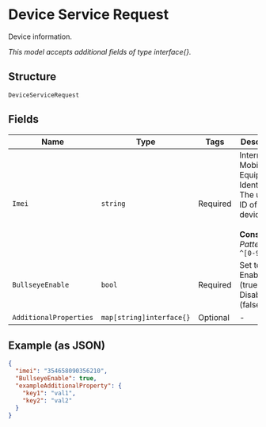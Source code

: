 
# Device Service Request

Device information.

*This model accepts additional fields of type interface{}.*

## Structure

`DeviceServiceRequest`

## Fields

| Name | Type | Tags | Description |
|  --- | --- | --- | --- |
| `Imei` | `string` | Required | International Mobile Equipment Identifier. The unique ID of a device.<br><br>**Constraints**: *Pattern*: `^[0-9]{15}$` |
| `BullseyeEnable` | `bool` | Required | Set to Enable (true) or Disable (false). |
| `AdditionalProperties` | `map[string]interface{}` | Optional | - |

## Example (as JSON)

```json
{
  "imei": "354658090356210",
  "BullseyeEnable": true,
  "exampleAdditionalProperty": {
    "key1": "val1",
    "key2": "val2"
  }
}
```

